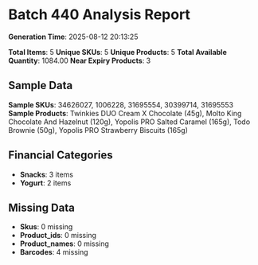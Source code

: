 # Batch 440 Analysis Report

**Generation Time**: 2025-08-12 20:13:25

**Total Items**: 5
**Unique SKUs**: 5
**Unique Products**: 5
**Total Available Quantity**: 1084.00
**Near Expiry Products**: 3

## Sample Data
**Sample SKUs**: 34626027, 1006228, 31695554, 30399714, 31695553
**Sample Products**: Twinkies DUO Cream X Chocolate (45g), Molto King Chocolate And Hazelnut (120g), Yopolis PRO Salted Caramel (165g), Todo Brownie (50g), Yopolis PRO Strawberry Biscuits (165g)

## Financial Categories
- **Snacks**: 3 items
- **Yogurt**: 2 items

## Missing Data
- **Skus**: 0 missing
- **Product_ids**: 0 missing
- **Product_names**: 0 missing
- **Barcodes**: 4 missing
